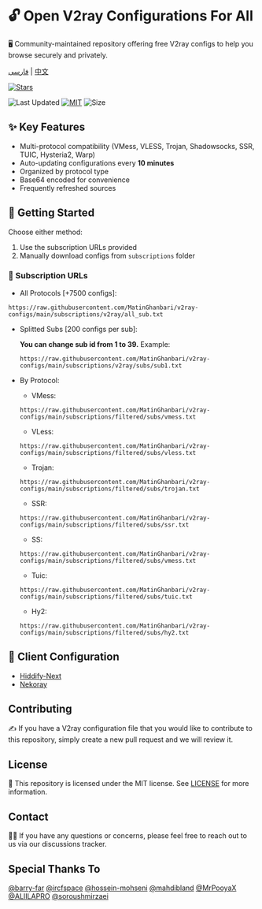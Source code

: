 # 🔓 Open V2ray Configurations For All
🖥️ Community-maintained repository offering free V2ray configs to help you browse securely and privately.

[فارسی](https://github.com/MatinGhanbari/v2ray-configs/blob/main/docs/README/README.fa.md) | [中文](https://github.com/MatinGhanbari/v2ray-configs/blob/main/docs/README/README.zh.md)

[![Stars](https://img.shields.io/github/stars/MatinGhanbari/v2ray-configs?style=flat-square)](https://github.com/MatinGhanbari/v2ray-configs/stargazers)

![Last Updated](https://img.shields.io/github/last-commit/MatinGhanbari/v2ray-configs?style=flat-square) [![MIT](https://img.shields.io/badge/license-MIT-green?style=flat-square)](https://lbesson.mit-license.org/) ![Size](https://img.shields.io/github/repo-size/MatinGhanbari/v2ray-configs?style=flat-square)

## ✨ Key Features
- Multi-protocol compatibility (VMess, VLESS, Trojan, Shadowsocks, SSR, TUIC, Hysteria2, Warp)
- Auto-updating configurations every **10 minutes**
- Organized by protocol type
- Base64 encoded for convenience
- Frequently refreshed sources

## 🚀 Getting Started
Choose either method:
1. Use the subscription URLs provided
2. Manually download configs from `subscriptions` folder

### 🔗 Subscription URLs
- All Protocols [+7500 configs]:
```
https://raw.githubusercontent.com/MatinGhanbari/v2ray-configs/main/subscriptions/v2ray/all_sub.txt
```

- Splitted Subs [200 configs per sub]:

    **You can change sub id from 1 to 39.** Example:
    ```
    https://raw.githubusercontent.com/MatinGhanbari/v2ray-configs/main/subscriptions/v2ray/subs/sub1.txt
    ```

- By Protocol:
    - VMess: 
    ```
    https://raw.githubusercontent.com/MatinGhanbari/v2ray-configs/main/subscriptions/filtered/subs/vmess.txt
    ```
    - VLess: 
    ```
    https://raw.githubusercontent.com/MatinGhanbari/v2ray-configs/main/subscriptions/filtered/subs/vless.txt
    ```
    - Trojan: 
    ```
    https://raw.githubusercontent.com/MatinGhanbari/v2ray-configs/main/subscriptions/filtered/subs/trojan.txt
    ```
    - SSR: 
    ```
    https://raw.githubusercontent.com/MatinGhanbari/v2ray-configs/main/subscriptions/filtered/subs/ssr.txt
    ```
    - SS: 
    ```
    https://raw.githubusercontent.com/MatinGhanbari/v2ray-configs/main/subscriptions/filtered/subs/vmess.txt
    ```
    - Tuic: 
    ```
    https://raw.githubusercontent.com/MatinGhanbari/v2ray-configs/main/subscriptions/filtered/subs/tuic.txt
    ```
    - Hy2: 
    ```
    https://raw.githubusercontent.com/MatinGhanbari/v2ray-configs/main/subscriptions/filtered/subs/hy2.txt
    ```

## 📲 Client Configuration
- [Hiddify-Next](https://github.com/hiddify/hiddify-next)
- [Nekoray](https://github.com/MatsuriDayo/nekoray)

## Contributing
✍️ If you have a V2ray configuration file that you would like to contribute to this repository, simply create a new pull request and we will review it.

## License
📝 This repository is licensed under the MIT license. See [LICENSE](https://raw.githubusercontent.com/MatinGhanbari/v2ray-configs/main/LICENSE) for more information.

## Contact
🙋‍♀️ If you have any questions or concerns, please feel free to reach out to us via our discussions tracker.

## Special Thanks To
[@barry-far](https://github.com/barry-far)
[@ircfspace](https://github.com/MrPooyaX)
[@hossein-mohseni](https://github.com/hossein-mohseni)
[@mahdibland](https://github.com/mahdibland)
[@MrPooyaX](https://github.com/MrPooyaX)
[@ALIILAPRO](https://github.com/ALIILAPRO)
[@soroushmirzaei](https://github.com/soroushmirzaei)